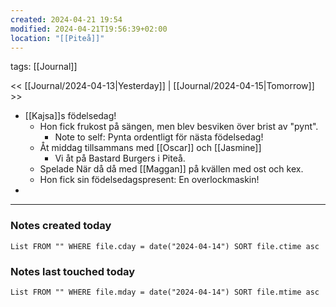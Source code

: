 ```yaml
---
created: 2024-04-21 19:54
modified: 2024-04-21T19:56:39+02:00
location: "[[Piteå]]"
---
```

tags: [[Journal]] 

<< [[Journal/2024-04-13|Yesterday]] | [[Journal/2024-04-15|Tomorrow]] >>

- [[Kajsa]]s födelsedag!
	- Hon fick frukost på sängen, men blev besviken över brist av "pynt".
		- Note to self: Pynta ordentligt för nästa födelsedag!
	- Åt middag tillsammans med [[Oscar]] och [[Jasmine]]
		- Vi åt på Bastard Burgers i Piteå.
	- Spelade När då då med [[Maggan]] på kvällen med ost och kex.
	- Hon fick sin födelsedagspresent: En overlockmaskin!
-
---
### Notes created today
```dataview
List FROM "" WHERE file.cday = date("2024-04-14") SORT file.ctime asc
```
### Notes last touched today
```dataview
List FROM "" WHERE file.mday = date("2024-04-14") SORT file.mtime asc
```